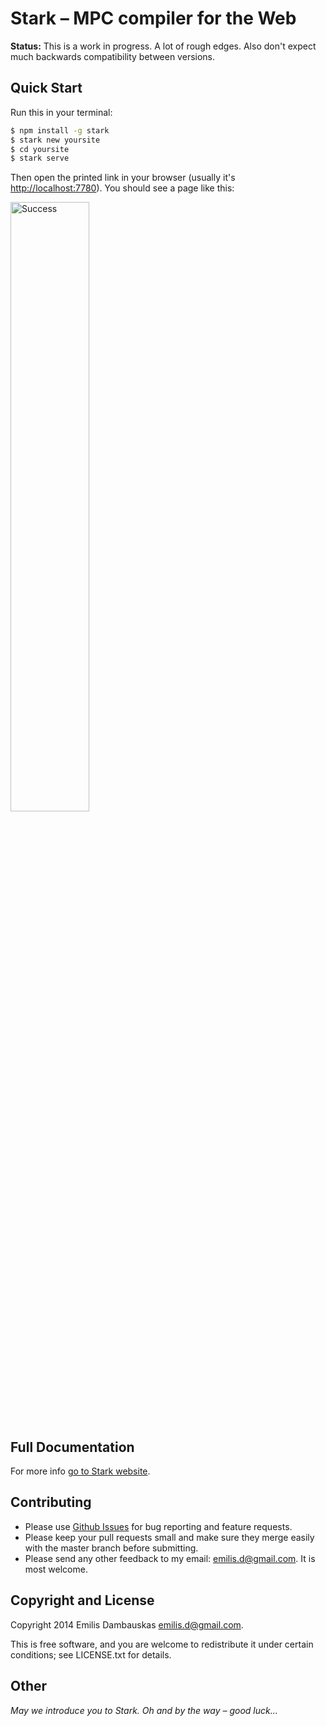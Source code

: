#   Stark – MPC compiler for the Web

**Status:** This is a work in progress. A lot of rough edges. Also don't expect much backwards compatibility between versions.

## Quick Start

Run this in your terminal:

```bash
$ npm install -g stark
$ stark new yoursite
$ cd yoursite
$ stark serve
```

Then open the printed link in your browser (usually it's <http://localhost:7780>). You should see a page like this:

<img src="http://emilis.github.io/stark/static/success.png" alt="Success" width="50%">

## Full Documentation

For more info [go to Stark website][docs].

##  Contributing

*   Please use [Github Issues][issues] for bug reporting and feature requests.
*   Please keep your pull requests small and make sure they merge easily with the master branch before submitting.
*   Please send any other feedback to my email: <emilis.d@gmail.com>. It is most welcome.

##  Copyright and License

Copyright 2014 Emilis Dambauskas <emilis.d@gmail.com>.

This is free software, and you are welcome to redistribute it under certain conditions; see LICENSE.txt for details.

## Other

_May we introduce you to Stark. Oh and by the way – good luck..._

[issues]:   https://github.com/emilis/stark/issues
[docs]:     http://emilis.github.io/stark
